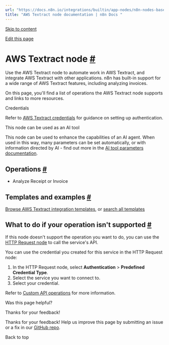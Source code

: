 ```yaml
---
url: "https://docs.n8n.io/integrations/builtin/app-nodes/n8n-nodes-base.awstextract/"
title: "AWS Textract node documentation | n8n Docs "
---
```


[Skip to content](https://docs.n8n.io/integrations/builtin/app-nodes/n8n-nodes-base.awstextract/#aws-textract-node)

[Edit this page](https://github.com/n8n-io/n8n-docs/edit/main/docs/integrations/builtin/app-nodes/n8n-nodes-base.awstextract.md "Edit this page")

# AWS Textract node [\#](https://docs.n8n.io/integrations/builtin/app-nodes/n8n-nodes-base.awstextract/\#aws-textract-node "Permanent link")

Use the AWS Textract node to automate work in AWS Textract, and integrate AWS Textract with other applications. n8n has built-in support for a wide range of AWS Textract features, including analyzing invoices.

On this page, you'll find a list of operations the AWS Textract node supports and links to more resources.

Credentials

Refer to [AWS Textract credentials](https://docs.n8n.io/integrations/builtin/credentials/aws/) for guidance on setting up authentication.

This node can be used as an AI tool

This node can be used to enhance the capabilities of an AI agent. When used in this way, many parameters can be set automatically, or with information directed by AI - find out more in the [AI tool parameters documentation](https://docs.n8n.io/advanced-ai/examples/using-the-fromai-function/).

## Operations [\#](https://docs.n8n.io/integrations/builtin/app-nodes/n8n-nodes-base.awstextract/\#operations "Permanent link")

- Analyze Receipt or Invoice

## Templates and examples [\#](https://docs.n8n.io/integrations/builtin/app-nodes/n8n-nodes-base.awstextract/\#templates-and-examples "Permanent link")

[Browse AWS Textract integration templates](https://n8n.io/integrations/aws-textract/), or [search all templates](https://n8n.io/workflows/)

## What to do if your operation isn't supported [\#](https://docs.n8n.io/integrations/builtin/app-nodes/n8n-nodes-base.awstextract/\#what-to-do-if-your-operation-isnt-supported "Permanent link")

If this node doesn't support the operation you want to do, you can use the [HTTP Request node](https://docs.n8n.io/integrations/builtin/core-nodes/n8n-nodes-base.httprequest/) to call the service's API.

You can use the credential you created for this service in the HTTP Request node:

1. In the HTTP Request node, select **Authentication** \> **Predefined Credential Type**.
2. Select the service you want to connect to.
3. Select your credential.

Refer to [Custom API operations](https://docs.n8n.io/integrations/custom-operations/) for more information.

Was this page helpful?






Thanks for your feedback!






Thanks for your feedback! Help us improve this page by submitting an issue or a fix in our [GitHub repo](https://github.com/n8n-io/n8n-docs).


Back to top
